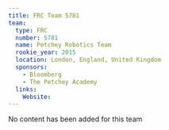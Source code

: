 ```yaml
---
title: FRC Team 5781
team:
  type: FRC
  number: 5781
  name: Petchey Robotics Team 
  rookie_year: 2015
  location: London, England, United Kingdom
  sponsors:
    - Bloomberg
    - The Petchey Academy
  links:
    Website: 
---
```

No content has been added for this team